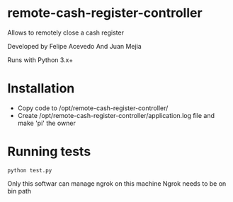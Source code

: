 # remote-cash-register-controller
Allows to remotely close a cash register

Developed by Felipe Acevedo And Juan Mejia

Runs with Python 3.x+

# Installation
- Copy code to /opt/remote-cash-register-controller/
- Create /opt/remote-cash-register-controller/application.log file and make 'pi' the owner

# Running tests
`python test.py`

Only this softwar can manage ngrok on this machine
Ngrok needs to be on bin path